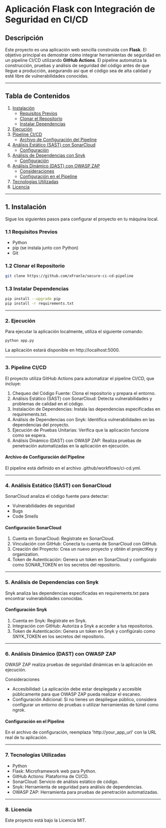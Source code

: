 # Aplicación Flask con Integración de Seguridad en CI/CD

## Descripción

Este proyecto es una aplicación web sencilla construida con **Flask**. El objetivo principal es demostrar cómo integrar herramientas de seguridad en un pipeline CI/CD utilizando **GitHub Actions**. El pipeline automatiza la construcción, pruebas y análisis de seguridad del código antes de que llegue a producción, asegurando así que el código sea de alta calidad y esté libre de vulnerabilidades conocidas.

---

## Tabla de Contenidos

1. [Instalación](#instalación)
   - [Requisitos Previos](#requisitos-previos)
   - [Clonar el Repositorio](#clonar-el-repositorio)
   - [Instalar Dependencias](#instalar-dependencias)
2. [Ejecución](#ejecución)
3. [Pipeline CI/CD](#pipeline-cicd)
   - [Archivo de Configuración del Pipeline](#archivo-de-configuración-del-pipeline)
4. [Análisis Estático (SAST) con SonarCloud](#análisis-estático-sast-con-sonarcloud)
   - [Configuración](#configuración-sonarcloud)
5. [Análisis de Dependencias con Snyk](#análisis-de-dependencias-con-snyk)
   - [Configuración](#configuración-snyk)
6. [Análisis Dinámico (DAST) con OWASP ZAP](#análisis-dinámico-dast-con-owasp-zap)
   - [Consideraciones](#consideraciones)
   - [Configuración en el Pipeline](#configuración-en-el-pipeline)
7. [Tecnologías Utilizadas](#tecnologías-utilizadas)
8. [Licencia](#licencia)

---

## 1. Instalación

Sigue los siguientes pasos para configurar el proyecto en tu máquina local.

### 1.1 Requisitos Previos

- Python
- pip (se instala junto con Python)
- Git

### 1.2 Clonar el Repositorio

```bash 
git clone https://github.com/xFranle/secure-ci-cd-pipeline
```

### 1.3 Instalar Dependencias

```bash 
pip install --upgrade pip
pip install -r requirements.txt
```

---

### 2. Ejecución

Para ejecutar la aplicación localmente, utiliza el siguiente comando:
```bash 
python app.py
```
La aplicación estará disponible en http://localhost:5000.

---

### 3. Pipeline CI/CD
El proyecto utiliza GitHub Actions para automatizar el pipeline CI/CD, que incluye:

1. Chequeo del Código Fuente: Clona el repositorio y prepara el entorno.
2. Análisis Estático (SAST) con SonarCloud: Detecta vulnerabilidades y problemas de calidad en el código.
3. Instalación de Dependencias: Instala las dependencias especificadas en requirements.txt.
4. Análisis de Dependencias con Snyk: Identifica vulnerabilidades en las dependencias del proyecto.
5. Ejecución de Pruebas Unitarias: Verifica que la aplicación funcione como se espera.
6. Análisis Dinámico (DAST) con OWASP ZAP: Realiza pruebas de penetración automatizadas en la aplicación en ejecución.

#### Archivo de Configuración del Pipeline
El pipeline está definido en el archivo .github/workflows/ci-cd.yml.

---

### 4. Análisis Estático (SAST) con SonarCloud
SonarCloud analiza el código fuente para detectar:

- Vulnerabilidades de seguridad
- Bugs
- Code Smells

#### Configuración SonarCloud
1. Cuenta en SonarCloud: Regístrate en SonarCloud.
2. Vinculación con GitHub: Conecta tu cuenta de SonarCloud con GitHub.
3. Creación del Proyecto: Crea un nuevo proyecto y obtén el projectKey y organization.
4. Token de Autenticación: Genera un token en SonarCloud y configúralo como SONAR_TOKEN en los secretos del repositorio.

---

### 5. Análisis de Dependencias con Snyk
Snyk analiza las dependencias especificadas en requirements.txt para encontrar vulnerabilidades conocidas.

#### Configuración Snyk
1. Cuenta en Snyk: Regístrate en Snyk.
2. Integración con GitHub: Autoriza a Snyk a acceder a tus repositorios.
3. Token de Autenticación: Genera un token en Snyk y configúralo como SNYK_TOKEN en los secretos del repositorio.

---
   
### 6. Análisis Dinámico (DAST) con OWASP ZAP
OWASP ZAP realiza pruebas de seguridad dinámicas en la aplicación en ejecución.

Consideraciones
- Accesibilidad: La aplicación debe estar desplegada y accesible públicamente para que OWASP ZAP pueda realizar el escaneo.
- Configuración Adicional: Si no tienes un despliegue público, considera configurar un entorno de pruebas o utilizar herramientas de túnel como ngrok.
#### Configuración en el Pipeline
En el archivo de configuración, reemplaza 'http://your_app_url' con la URL real de tu aplicación.

---

### 7. Tecnologías Utilizadas
- Python
- Flask: Microframework web para Python.
- GitHub Actions: Plataforma de CI/CD.
- SonarCloud: Servicio de análisis estático de código.
- Snyk: Herramienta de seguridad para análisis de dependencias.
- OWASP ZAP: Herramienta para pruebas de penetración automatizadas.

---

### 8. Licencia
Este proyecto está bajo la Licencia MIT.
